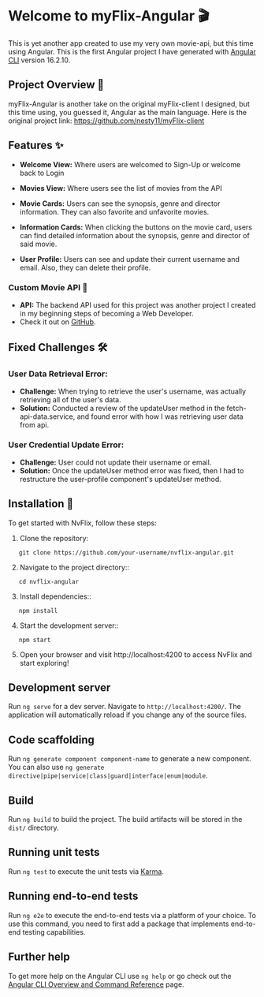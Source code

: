 # Welcome to myFlix-Angular 🎬

This is yet another app created to use my very own movie-api, but this time using Angular. This is the first Angular project I have generated with [Angular CLI](https://github.com/angular/angular-cli) version 16.2.10.

## Project Overview 🌟

myFlix-Angular is another take on the original myFlix-client I designed, but this time using, you guessed it, Angular as the main language.
Here is the original project link: https://github.com/nesty11/myFlix-client

## Features ✨

- **Welcome View:** Where users are welcomed to Sign-Up or welcome back to Login

- **Movies View:** Where users see the list of movies from the API

- **Movie Cards:** Users can see the synopsis, genre and director information. They can also favorite and unfavorite movies.

- **Information Cards:** When clicking the buttons on the movie card, users can find detailed information about the synopsis, genre and director of said movie.

- **User Profile:** Users can see and update their current username and email. Also, they can delete their profile.

### Custom Movie API 🎥

- **API:**
  The backend API used for this project was another project I created in my beginning steps of becoming a Web Developer. 
- Check it out on [GitHub](https://github.com/nesty11/movie_api).

## Fixed Challenges 🛠️

### User Data Retrieval Error:
- **Challenge:**
  When trying to retrieve the user's username, was actually retrieving all of the user's data.
- **Solution:**
  Conducted a review of the updateUser method in the fetch-api-data.service, and found error with how I was retrieving user data from api.

### User Credential Update Error:
- **Challenge:**
  User could not update their username or email.
- **Solution:**
  Once the updateUser method error was fixed, then I had to restructure the user-profile component's updateUser method.

## Installation 🚀

To get started with NvFlix, follow these steps:

1. Clone the repository:

```
   git clone https://github.com/your-username/nvflix-angular.git
```

2. Navigate to the project directory::
```
   cd nvflix-angular
```

3. Install dependencies::
```
   npm install
```

4. Start the development server::
```
   npm start
```

5. Open your browser and visit http://localhost:4200 to access NvFlix and start exploring!

## Development server

Run `ng serve` for a dev server. Navigate to `http://localhost:4200/`. The application will automatically reload if you change any of the source files.

## Code scaffolding

Run `ng generate component component-name` to generate a new component. You can also use `ng generate directive|pipe|service|class|guard|interface|enum|module`.

## Build

Run `ng build` to build the project. The build artifacts will be stored in the `dist/` directory.

## Running unit tests

Run `ng test` to execute the unit tests via [Karma](https://karma-runner.github.io).

## Running end-to-end tests

Run `ng e2e` to execute the end-to-end tests via a platform of your choice. To use this command, you need to first add a package that implements end-to-end testing capabilities.

## Further help

To get more help on the Angular CLI use `ng help` or go check out the [Angular CLI Overview and Command Reference](https://angular.io/cli) page.
